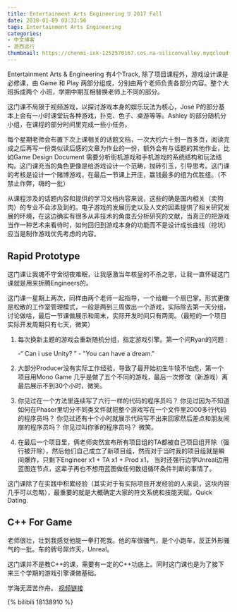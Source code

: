 ```yaml
---
title: Entertainment Arts Engineering U 2017 Fall
date: 2018-01-09 03:32:56
tags: Entertainment Arts Engineering 
categories: 
- 中文博客
- 游而远行
thumbnail: https://chenmi-ink-1252570167.cos.na-siliconvalley.myqcloud.com/Faculty-and-Staff-all.jpg
---
```



Entertainment Arts & Engineering 有4个Track, 除了项目课程外，游戏设计课是必修课，由 Game 和 Play 两部分组成，分别由两个老师负责各部分内容。整个大班拆成两个 小班，学期中期互相替换老师上不同的部分。

<!--more-->

这门课不局限于视频游戏，以探讨游戏本身的娱乐玩法为核心，José P的部分基本上会有一小时课堂玩各种游戏，扑克、色子、桌游等等。Ashley 的部分随机分小组，在课程的部分时间里完成一些小任务。

每个星期老师会布置下次上课相关的话题文档，一次大约六十到一百多页，阅读完成之后再写一份类似读后感的文章为作业的一份，额外会有与话题的其他作业，比如Game Design Document 需要分析街机游戏和手机游戏的系统结构和玩法结构。这门课充当的角色更像是给游戏设计一个范畴，抛砖引玉，引导思考。这门课的考核是设计一个赌博游戏，在最后一节课上开庄，赢钱最多的组为优胜组。（不禁止作弊，嗨的一批）

从课程涉及的话题内容和提供的学习文档内容来说，这些的确是国内相关（卖狗肉）的专业不会涉及到的。电子游戏的发展历史以及人文的因素提供了相关研究发展的环境，在这边确实有很多从非技术的角度去分析研究的文献，当真正的把游戏当作一种艺术来看待时，如何回归到游戏本身的功能而不是设计成长曲线（挖坑）应当是制作游戏优先考虑的内容。


## Rapid Prototype

这门课让我魂不守舍彻夜难眠，让我感激当年核皇的不杀之恩，让我一直怀疑这门课就是用来折腾Engineers的。

这门课一星期上两次，同样由两个老师一起指导，一个给糖一个扇巴掌。形式更像是松散的工作室管理模式，一般是两到三周做出一个游戏，实际除去第一天分组，讨论做啥，最后一节课做展示和周末，实际开发时间只有两周。（最短的一个项目实际开发周期只有七天，微笑）

 1.  每次换新主题的游戏会重新随机分组，指定游戏引擎。第一个问Ryan的问题 :
   
      -“ Can i use Unity? ”      - "You can have a dream."
  
 2.   大部分Producer没有实际工作经验，导致了最开始初生牛犊不怕虎，第一个项目用Mono Game 几乎是做了五个不同的游戏，最后一次修改（新游戏）离最后展示不到30个小时，微笑。
 3.  你见过在一个方法里连续写了六行一样的代码的程序员吗？ 你见过因为不知道如何在Phaser里切分不同类文件就把整个游戏写在一个文件里2000多行代码的程序员吗？ 你见过还有十个小时就展示代码写不出来回家然后差点和朋友闹崩的程序员吗？ 你见过叫你爹的程序员吗？ 微笑。
 4.  在最后一个项目里，俩老师突然宣布所有项目组的TA都被自己项目组开除（强行被开除），然后他们自己成立了新项目组，然而对于当时我的项目组就是瞬间爆炸，只剩下Engineer x1 + TA x1 + Prod x1， 当时还强行边学Unreal边用蓝图连节点，这辈子再也不想用蓝图做任何数组循环条件判断的事情了。

这门课除了在实践中积累经验（其实对于有实际项目开发经验的人来说，这块内容几乎可以忽略），最重要的就是大概确定大家的符文系统和技能天赋，Quick Dating.


##  C++ For Game


老师很壮，壮到我感觉他能一拳打死我。他的车很骚气，是个小跑车，反正外形骚气的一批。车的牌号屌炸天，Unreal。

这门课并不是教C++的课，需要有一定的C++功底上。同时这门课也是为了接下来三个学期的游戏引擎课做基础。

学海无涯苦作舟。  [视频链接](https://www.bilibili.com/video/av18138910)


{% bilibili 18138910 %}
